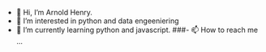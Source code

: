 - 👋 Hi, I’m Arnold Henry.
- 👀 I’m interested in python and data engeeniering
- 🌱 I’m currently learning python and javascript.
###- 📫 How to reach me ...

<!---
Arn921/Arn921 is a ✨ special ✨ repository because its `README.md` (this file) appears on your GitHub profile.
You can click the Preview link to take a look at your changes.
--->
